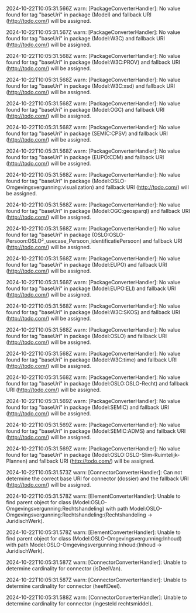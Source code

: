 2024-10-22T10:05:31.566Z warn: [PackageConverterHandler]: No value found for tag "baseUri" in package (Model) and fallback URI (http://todo.com/) will be assigned.

2024-10-22T10:05:31.567Z warn: [PackageConverterHandler]: No value found for tag "baseUri" in package (Model:W3C) and fallback URI (http://todo.com/) will be assigned.

2024-10-22T10:05:31.568Z warn: [PackageConverterHandler]: No value found for tag "baseUri" in package (Model:W3C:PROV) and fallback URI (http://todo.com/) will be assigned.

2024-10-22T10:05:31.568Z warn: [PackageConverterHandler]: No value found for tag "baseUri" in package (Model:W3C:xsd) and fallback URI (http://todo.com/) will be assigned.

2024-10-22T10:05:31.568Z warn: [PackageConverterHandler]: No value found for tag "baseUri" in package (Model:OGC) and fallback URI (http://todo.com/) will be assigned.

2024-10-22T10:05:31.568Z warn: [PackageConverterHandler]: No value found for tag "baseUri" in package (SEMIC:CPSV) and fallback URI (http://todo.com/) will be assigned.

2024-10-22T10:05:31.568Z warn: [PackageConverterHandler]: No value found for tag "baseUri" in package (EUPO:CDM) and fallback URI (http://todo.com/) will be assigned.

2024-10-22T10:05:31.568Z warn: [PackageConverterHandler]: No value found for tag "baseUri" in package (Model:OSLO-Omgevingsvergunning:visualization) and fallback URI (http://todo.com/) will be assigned.

2024-10-22T10:05:31.568Z warn: [PackageConverterHandler]: No value found for tag "baseUri" in package (Model:OGC:geosparql) and fallback URI (http://todo.com/) will be assigned.

2024-10-22T10:05:31.568Z warn: [PackageConverterHandler]: No value found for tag "baseUri" in package (OSLO:OSLO-Persoon:OSLO²_usecase_Persoon_identificatiePersoon) and fallback URI (http://todo.com/) will be assigned.

2024-10-22T10:05:31.568Z warn: [PackageConverterHandler]: No value found for tag "baseUri" in package (Model:EUPO) and fallback URI (http://todo.com/) will be assigned.

2024-10-22T10:05:31.568Z warn: [PackageConverterHandler]: No value found for tag "baseUri" in package (Model:EUPO:ELI) and fallback URI (http://todo.com/) will be assigned.

2024-10-22T10:05:31.568Z warn: [PackageConverterHandler]: No value found for tag "baseUri" in package (Model:W3C:SKOS) and fallback URI (http://todo.com/) will be assigned.

2024-10-22T10:05:31.568Z warn: [PackageConverterHandler]: No value found for tag "baseUri" in package (Model:OSLO) and fallback URI (http://todo.com/) will be assigned.

2024-10-22T10:05:31.568Z warn: [PackageConverterHandler]: No value found for tag "baseUri" in package (Model:W3C:time) and fallback URI (http://todo.com/) will be assigned.

2024-10-22T10:05:31.568Z warn: [PackageConverterHandler]: No value found for tag "baseUri" in package (Model:OSLO:OSLO-Recht) and fallback URI (http://todo.com/) will be assigned.

2024-10-22T10:05:31.569Z warn: [PackageConverterHandler]: No value found for tag "baseUri" in package (Model:SEMIC) and fallback URI (http://todo.com/) will be assigned.

2024-10-22T10:05:31.569Z warn: [PackageConverterHandler]: No value found for tag "baseUri" in package (Model:SEMIC:ADMS) and fallback URI (http://todo.com/) will be assigned.

2024-10-22T10:05:31.569Z warn: [PackageConverterHandler]: No value found for tag "baseUri" in package (Model:OSLO:OSLO-Slim-Ruimtelijk-Plannen) and fallback URI (http://todo.com/) will be assigned.

2024-10-22T10:05:31.573Z warn: [ConnectorConverterHandler]: Can not determine the correct base URI for connector (dossier) and the fallback URI (http://todo.com/) will be assigned.

2024-10-22T10:05:31.578Z warn: [ElementConverterHandler]: Unable to find parent object for class (Model:OSLO-Omgevingsvergunning:Rechtshandeling) with path Model:OSLO-Omgevingsvergunning:Rechtshandeling:(Rechtshandeling -> JuridischWerk).

2024-10-22T10:05:31.578Z warn: [ElementConverterHandler]: Unable to find parent object for class (Model:OSLO-Omgevingsvergunning:Inhoud) with path Model:OSLO-Omgevingsvergunning:Inhoud:(Inhoud -> JuridischWerk).

2024-10-22T10:05:31.587Z warn: [ConnectorConverterHandler]: Unable to determine cardinality for connector (isDeelVan).

2024-10-22T10:05:31.587Z warn: [ConnectorConverterHandler]: Unable to determine cardinality for connector (heeftDeel).

2024-10-22T10:05:31.588Z warn: [ConnectorConverterHandler]: Unable to determine cardinality for connector (ingesteld rechtsmiddel).

